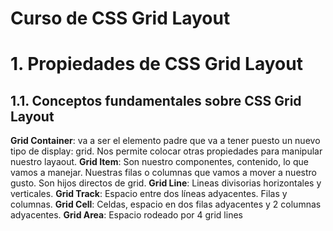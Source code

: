 # Curso de CSS Grid Layout

# 1. Propiedades de CSS Grid Layout

## 1.1. Conceptos fundamentales sobre CSS Grid Layout

**Grid Container**: va a ser el elemento padre que va a tener puesto un nuevo tipo de display: grid. Nos permite colocar otras propiedades para manipular nuestro layaout.
**Grid Item**: Son nuestro componentes, contenido, lo que vamos a manejar. Nuestras filas o columnas que vamos a mover a nuestro gusto. Son hijos directos de grid.
**Grid Line**: Lineas divisorias horizontales y verticales.
**Grid Track**: Espacio entre dos líneas adyacentes. Filas y columnas.
**Grid Cell**: Celdas, espacio en dos filas adyacentes y 2 columnas adyacentes.
**Grid Area**: Espacio rodeado por 4 grid lines